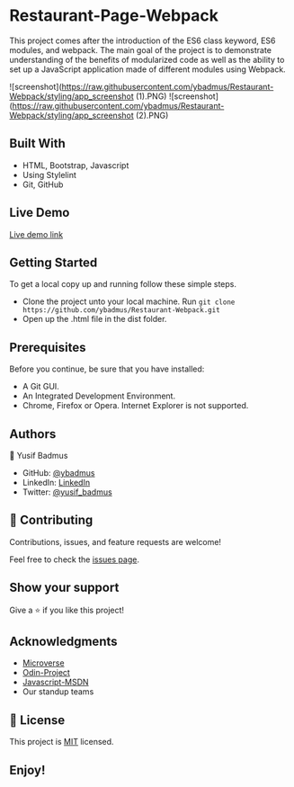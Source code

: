 # Restaurant-Page-Webpack
This project comes after the introduction of the ES6 class keyword, ES6 modules, and webpack. The main goal of the project is to demonstrate understanding of the benefits of modularized code as well as the ability to set up a JavaScript application made of different modules using Webpack.

![screenshot](https://raw.githubusercontent.com/ybadmus/Restaurant-Webpack/styling/app_screenshot (1).PNG)
![screenshot](https://raw.githubusercontent.com/ybadmus/Restaurant-Webpack/styling/app_screenshot (2).PNG)

## Built With

- HTML, Bootstrap, Javascript
- Using Stylelint
- Git, GitHub

## Live Demo

 [Live demo link](http://www.ybadmus.me/Library/)

## Getting Started

To get a local copy up and running follow these simple steps.

- Clone the project unto your local machine. Run `git clone https://github.com/ybadmus/Restaurant-Webpack.git`
- Open up the .html file in the dist folder.

## Prerequisites
Before you continue, be sure that you have installed:

- A Git GUI.
- An Integrated Development Environment.
- Chrome, Firefox or Opera. Internet Explorer is not supported.

## Authors

👤 Yusif Badmus

- GitHub: [@ybadmus](https://github.com/ybadmus) 
- LinkedIn: [LinkedIn](https://www.linkedin.com/in/ybadmus/)
- Twitter: [@yusif_badmus](https://twitter.com/yusif_badmus)

## 🤝 Contributing

Contributions, issues, and feature requests are welcome!

Feel free to check the [issues page](https://github.com/ybadmus/Restaurant-Webpack/issues).

## Show your support

Give a ⭐️ if you like this project!

## Acknowledgments

- [Microverse](https://www.microverse.org)
- [Odin-Project](https://www.theodinproject.com/paths/foundations/courses/foundations/lessons/dom-manipulation)
- [Javascript-MSDN](https://developer.mozilla.org/en-US/docs/Web/JavaScript/Reference/Classes)
- Our standup teams

## 📝 License

<p>This project is <a href="LICENSE">MIT</a> licensed.</p>

## Enjoy!
